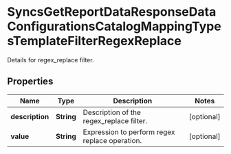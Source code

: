 

# SyncsGetReportDataResponseDataConfigurationsCatalogMappingTypesTemplateFilterRegexReplace

Details for regex_replace filter.

## Properties

| Name | Type | Description | Notes |
|------------ | ------------- | ------------- | -------------|
|**description** | **String** | Description of the regex_replace filter. |  [optional] |
|**value** | **String** | Expression to perform regex replace operation. |  [optional] |



